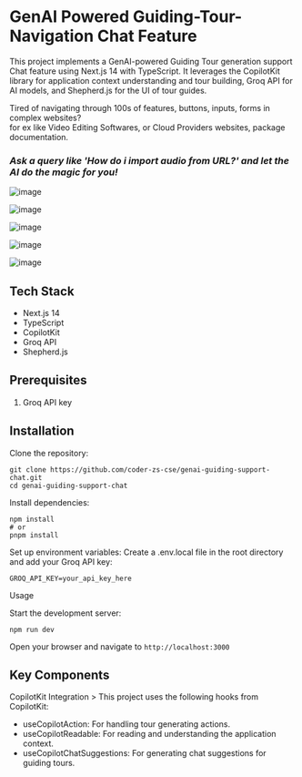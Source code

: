 # GenAI Powered Guiding-Tour-Navigation Chat Feature
This project implements a GenAI-powered Guiding Tour generation support Chat feature using Next.js 14 with TypeScript. It leverages the CopilotKit library for application context understanding and tour building, Groq API for AI models, and Shepherd.js for the UI of tour guides.

Tired of navigating through 100s of features, buttons, inputs, forms in complex websites?    
for ex like Video Editing Softwares, or Cloud Providers websites, package documentation.  
### *Ask a query like 'How do i import audio from URL?' and let the AI do the magic for you!*

![image](https://github.com/user-attachments/assets/f4f01b20-5dcd-47c0-8c94-e57d60f8f279)

![image](https://github.com/user-attachments/assets/aa902347-5fa5-45e1-99e5-dbc24448573e)

![image](https://github.com/user-attachments/assets/6a48d730-1d8f-4857-9dc9-51a544ad5893)

![image](https://github.com/user-attachments/assets/23004ab5-c190-4316-87e7-5bde2ada87f5)

![image](https://github.com/user-attachments/assets/611c8362-9865-4f04-a05a-0693046c97d9)

## Tech Stack

- Next.js 14
- TypeScript
- CopilotKit
- Groq API
- Shepherd.js

## Prerequisites

1. Groq API key

## Installation

Clone the repository:
```
git clone https://github.com/coder-zs-cse/genai-guiding-support-chat.git
cd genai-guiding-support-chat
```

Install dependencies:
```
npm install
# or
pnpm install
```

Set up environment variables:
Create a .env.local file in the root directory and add your Groq API key:
```
GROQ_API_KEY=your_api_key_here
```

Usage

Start the development server:
```
npm run dev
```

Open your browser and navigate to ```http://localhost:3000```

## Key Components
CopilotKit Integration > This project uses the following hooks from CopilotKit:

- useCopilotAction: For handling tour generating actions.
- useCopilotReadable: For reading and understanding the application context.
- useCopilotChatSuggestions: For generating chat suggestions for guiding tours.
